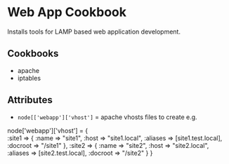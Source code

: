 Web App Cookbook
=======================
Installs tools for LAMP based web application development.   

Cookbooks
---------
- apache
- iptables  

Attributes
----------

- `node[['webapp']['vhost']` = apache vhosts files to create e.g. 

node['webapp']['vhost'] = {  
  :site1 => {
      :name => "site1",
      :host => "site1.local", 
      :aliases => [site1.test.local],
      :docroot => "/site1"
    },
    :site2 => {
      :name => "site2",
      :host => "site2.local", 
      :aliases => [site2.test.local],
      :docroot => "/site2"
    }
}
